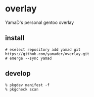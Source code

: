# overlay

YamaD's personal gentoo overlay

## install

```
# eselect repository add yamad git https://github.com/yamader/overlay.git
# emerge --sync yamad
```

## develop

```
% pkgdev manifest -f
% pkgcheck scan
```
